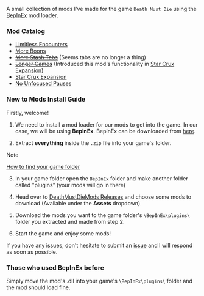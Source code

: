 A small collection of mods I've made for the game `Death Must Die` using the [BepInEx](https://github.com/BepInEx/BepInEx) mod loader.

### Mod Catalog

- [Limitless Encounters](../LimitlessEncounters/readme.md)
- [More Boons](../MoreBoons/readme.md)
- ~~[More Stash Tabs](../MoreStashTabs/readme.md)~~ (Seems tabs are no longer a thing)
- ~~[Longer Games](../LongerGames/readme.md)~~ (Introduced this mod's functionality in [Star Crux Expansion](../StarCruxExpansion/readme.md))
- [Star Crux Expansion](../StarCruxExpansion/readme.md)
- [No Unfocused Pauses](../NoUnfocusedPauses/readme.md)

### New to Mods Install Guide

Firstly, welcome!

1. We need to install a mod loader for our mods to get into the game. In our case, we will be using **BepInEx**.
BepInEx can be downloaded from [here](https://github.com/BepInEx/BepInEx/releases/download/v6.0.0-pre.1/BepInEx_UnityMono_x86_6.0.0-pre.1.zip).

2. Extract **everything** inside the `.zip` file into your game's folder.
> [!NOTE]
> [How to find your game folder](https://savelocation.net/steam-game-folder)

3. In your game folder open the `BepInEx` folder and make another folder called "plugins" (your mods will go in there)

3. Head over to [DeathMustDieMods Releases](https://github.com/JustArion/DeathMustDieMods/releases/latest) and choose some mods to download (Available under the **Assets** dropdown)

4. Download the mods you want to the game folder's `\BepInEx\plugins\` folder you extracted and made from step 2.

5. Start the game and enjoy some mods!

If you have any issues, don't hesitate to submit an [issue](https://github.com/JustArion/DeathMustDieMods/issues) and I will respond as soon as possible.

### Those who used BepInEx before
Simply move the mod's .dll into your game's `\BepInEx\plugins\` folder and the mod should load fine.
